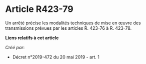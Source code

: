 # Article R423-79

Un arrêté précise les modalités techniques de mise en œuvre des transmissions prévues par les articles R. 423-76 à R. 423-78.

**Liens relatifs à cet article**

_Créé par_:

  - Décret n°2019-472 du 20 mai 2019 - art. 1
